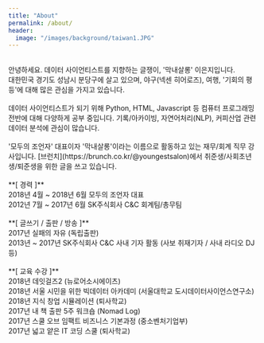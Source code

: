 ```yaml
---
title: "About"
permalink: /about/
header:
  image: "/images/background/taiwan1.JPG"
---
```


<br>
안녕하세요. 데이터 사이언티스트를 지향하는 글쟁이, '막내살롱' 이은지입니다. <br>
대한민국 경기도 성남시 분당구에 살고 있으며, 야구(넥센 히어로즈), 여행, '기회의 평등'에 대해 많은 관심을 가지고 있습니다. <br>
<br>
데이터 사이언티스트가 되기 위해 Python, HTML, Javascript 등 컴퓨터 프로그래밍 전반에 대해 다양하게 공부 중입니다. 기록/아카이빙, 자연어처리(NLP), 커피산업 관련 데이터 분석에 관심이 많습니다. <br>
<br>
'모두의 조언자' 대표이자 '막내살롱'이라는 이름으로 활동하고 있는 재무/회계 직무 강사입니다. [브런치](https://brunch.co.kr/@youngestsalon)에서 취준생/사회초년생/퇴준생을 위한 글을 쓰고 있습니다. <br>
<br>
**[ 경력 ]** <br>
2018년 4월 ~ 2018년 6월 모두의 조언자 대표 <br>
2012년 7월 ~ 2017년 6월 SK주식회사 C&C 회계팀/총무팀 <br>
<br>
**[ 글쓰기 / 출판 / 방송 ]** <br>
2017년 실패의 자유 (독립출판) <br>
2013년 ~ 2017년 SK주식회사 C&C 사내 기자 활동 (사보 취재기자 / 사내 라디오 DJ 등) <br>
<br>
**[ 교육 수강 ]** <br>
2018년 데잇걸즈2 (뉴로어소시에이츠) <br>
2018년 서울 시민을 위한 빅데이터 아카데미 (서울대학교 도시데이터사이언스연구소) <br>
2018년 지식 창업 시뮬레이션 (퇴사학교) <br>
2017년 내 책 출판 5주 워크숍 (Nomad Log) <br>
2017년 스쿨 오브 임팩트 비즈니스 기본과정 (중소벤처기업부) <br>
2017년 넓고 얕은 IT 코딩 스쿨 (퇴사학교) <br>
